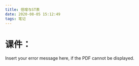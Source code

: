 ```yaml
---
title: 倍增与ST表
date: 2020-08-05 15:12:49
tags: 笔记
---
```


# 课件：
<!--more-->
<object width="100%" height="90%" type="application/pdf" data="/pdfs/bzst.pdf">
    <p>Insert your error message here, if the PDF cannot be displayed.</p>
</object>